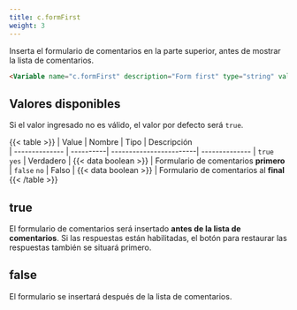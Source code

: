 ```yaml
---
title: c.formFirst
weight: 3
---
```


Inserta el formulario de comentarios en la parte superior, antes de mostrar la lista de comentarios.

```html
<Variable name="c.formFirst" description="Form first" type="string" value="true"/>
```

## Valores disponibles

Si el valor ingresado no es válido, el valor por defecto será `true`.

{{< table >}}
| Value          | Nombre    | Tipo                    | Descripción   
| -------------- | ----------| ------------------------| --------------
| `true` `yes`   | Verdadero | {{< data boolean >}}    | Formulario de comentarios **primero**
| `false` `no`   | Falso     | {{< data boolean >}}    | Formulario de comentarios al **final**
{{< /table >}}


## true

El formulario de comentarios será insertado **antes de la lista de comentarios**. Si las respuestas están habilitadas, el botón para restaurar las respuestas también se situará primero.

## false

El formulario se insertará después de la lista de comentarios.
